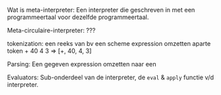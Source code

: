 
Wat is meta-interpreter: Een interpreter die geschreven in met een programmeertaal voor dezelfde programmeertaal.

Meta-circulaire-interpreter: ???

tokenization: een reeks van bv een scheme expression omzetten aparte token 
    + 40 4 3 => \[+, 40, 4, 3]

Parsing: Een gegeven expression omzetten naar een 

Evaluators: Sub-onderdeel van de interpreter, de `eval` & `apply` functie v/d interpreter.


